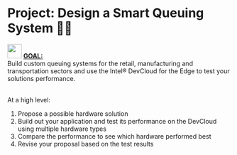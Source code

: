 # Project: Design a Smart Queuing System :guardsman:


<img height="32" width="32" src="https://cdn.jsdelivr.net/npm/simple-icons@latest/icons/simpleicons.svg" /> <ins> **GOAL:** </ins></br> Build custom queuing systems for the 
retail, manufacturing and transportation sectors and use the Intel® DevCloud for the Edge to test your solutions performance.</br></br>

At a high level:
1. Propose a possible hardware solution
2. Build out your application and test its performance on the DevCloud using multiple hardware types
3. Compare the performance to see which hardware performed best
4. Revise your proposal based on the test results
